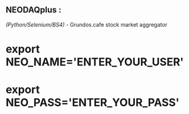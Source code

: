 ## NEODAQplus :

*(Python/Selenium/BS4)* - Grundos.cafe stock market aggregator 

# export NEO_NAME='ENTER_YOUR_USER'
# export NEO_PASS='ENTER_YOUR_PASS'
